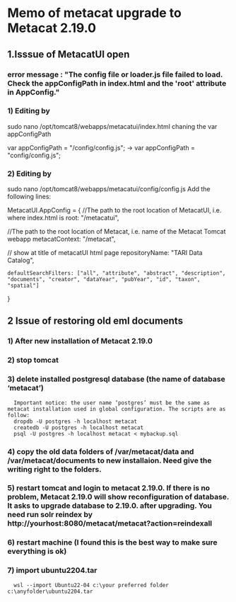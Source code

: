 # Memo of metacat upgrade to Metacat 2.19.0
## 1.Isssue of MetacatUI open
### error message : "The config file or loader.js file failed to load. Check the appConfigPath in index.html and the 'root' attribute in AppConfig." 

### 1) Editing by
  sudo nano /opt/tomcat8/webapps/metacatui/index.html
  chaning the var appConfigPath

var appConfigPath = "/config/config.js"; -> var appConfigPath = "config/config.js";

### 2) Editing by 
sudo nano /opt/tomcat8/webapps/metacatui/config/config.js
  Add the following lines:

MetacatUI.AppConfig = {
  //The path to the root location of MetacatUI, i.e. where index.html is
    root: "/metacatui", 

  //The path to the root location of Metacat, i.e. name of the Metacat Tomcat webapp
    metacatContext: "/metacat",

  // show at title of metacatUI html page
    repositoryName: "TARI Data Catalog",

    defaultSearchFilters: ["all", "attribute", "abstract", "description", "documents", "creator", "dataYear", "pubYear", "id", "taxon", "spatial"]
}

## 2 Issue of restoring old eml documents
### 1) After new installation of Metacat 2.19.0
### 2) stop tomcat
### 3) delete installed postgresql database (the name of database ‘metacat’)
      Important notice: the user name ‘postgres’ must be the same as metacat installation used in global configuration. The scripts are as follow:
      dropdb -U postgres -h localhost metacat
      createdb -U postgres -h localhost metacat
      psql -U postgres -h localhost metacat < mybackup.sql
### 4) copy the old data folders of /var/metacat/data and /var/metacat/documents to new installaion. Need give the writing right to the folders.
### 5) restart tomcat and login to metacat 2.19.0. If there is no problem, Metacat 2.19.0 will show reconfiguration of database. It asks to upgrade database to 2.19.0. after upgrading. You need run solr reindex by http://yourhost:8080/metacat/metacat?action=reindexall
### 6) restart machine (I found this is the best way to make sure everything is ok)
### 7) import ubuntu2204.tar
      wsl --import Ubuntu22-04 c:\your preferred folder c:\anyfolder\ubuntu2204.tar
